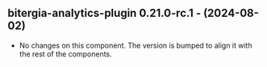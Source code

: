   ## bitergia-analytics-plugin 0.21.0-rc.1 - (2024-08-02)
  
  * No changes on this component. The version is bumped to align it
    with the rest of the components.
